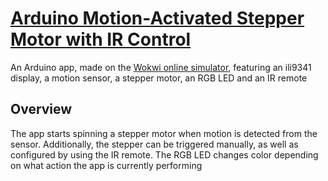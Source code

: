 # [Arduino Motion-Activated Stepper Motor with IR Control](https://wokwi.com/projects/428932941154557953)

An Arduino app, made on the [Wokwi online simulator](https://wokwi.com/), featuring an ili9341 display, a motion sensor, a stepper motor, an RGB LED and an IR remote

## Overview

The app starts spinning a stepper motor when motion is detected from the sensor. Additionally, the stepper can be triggered manually, as well as configured by using the IR remote.
The RGB LED changes color depending on what action the app is currently performing
